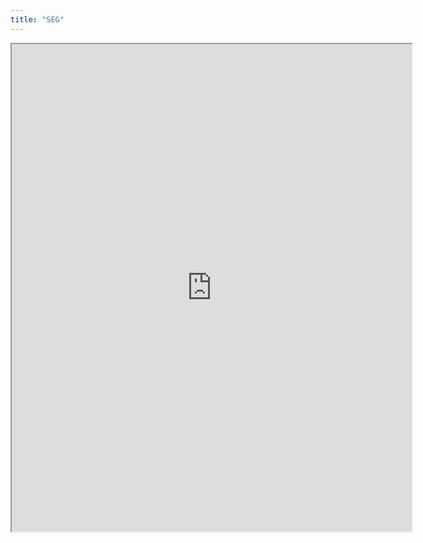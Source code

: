 ```yaml
---
title: "SEG"
---
```


<iframe src="https://drive.google.com/file/d/154ruCJGzMuzeEl2u7EyZFt1J8Z6KL3NE/preview" width="640" height="780" allow="autoplay"></iframe>